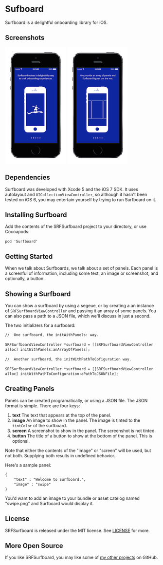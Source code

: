 Sufboard
========

Surfboard is a delightful onboarding library for iOS.

Screenshots
---
![Intro](Screenshots/Intro.png)
![Panels](Screenshots/Panels.png)

Dependencies
---
Surfboard was developed with Xcode 5 and the iOS 7 SDK. It uses autolayout and `UICollectionViewController`, so although it hasn't been tested on iOS 6, you may entertain yourself by trying to run Surfboard on it.

Installing Surfboard
---
Add the contents of the SRFSurfboard project to your directory, or use Cocoapods:

`pod 'Surfboard'`

Getting Started
---
When we talk about Surfboards, we talk about a set of panels. Each panel is a screenful of information, including some text, an image or screenshot, and optionally, a button. 

Showing a Surfboard
---
You can show a surfboard by using a segeue, or by creating a an instance of `SRFSurfboardViewController` and passing it an array of some panels. You can also pass a path to a JSON file, which we'll discuss in just a second.

The two initializers for a surfboard:

	//	One surfboard, the initWithPanels: way.
	
	SRFSurfboardViewController *surfboard = [[SRFSurfboardViewController alloc] initWithPanels:anArrayOfPanels];
	
	//	Another surfboard, the initWithPathToCofiguration way.
	
	SRFSurfboardViewController *surfboard = [[SRFSurfboardViewController alloc] initWithPathToConfiguration:aPathToJSONFile];
	
Creating Panels
---
Panels can be created programatically, or using a JSON file. The JSON format is simple. There are four keys:

1. **text** The text that appears at the top of the panel.
2. **image** An image to show in the panel. The image is tinted to the `tintColor` of the surfboard.
3. **screen** A screenshot to show in the panel. The screenshot is not tinted.
4. **button** The title of a button to show at the bottom of the panel. This is optional.

Note that either the contents of the "image" or "screen" will be used, but not both. Supplying both results in undefined behavior.

Here's a sample panel:

	{
		"text" : "Welcome to Surfboard.",
		"image" : "swipe"
	}

You'd want to add an image to your bundle or asset catelog named "swipe.png" and Surfboard would display it.

License
---
SRFSurfboard is released under the MIT license. See [LICENSE](./LICENSE) for more.

More Open Source
---
If you like SRFSurfboard, you may like some of [my other projects](https://github.com/MosheBerman?tab=repositories) on GitHub.


	



